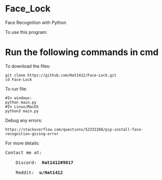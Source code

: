 # Face_Lock
Face Recognition with Python

To use this program:

<strong> <h1> Run the following commands in cmd </h1> </strong>

To download the files:
  ```
  git clone https://github.com/Hat1412/Face-Lock.git
  cd Face-Lock
  ```
To run file:
  ```
  #In windows:
  python main.py
  #In Linux/MacOS
  python3 main.py
  ```
  
Debug any errors:
  ```
https://stackoverflow.com/questions/52332268/pip-install-face-recognition-giving-error
  ```
For more details:
<pre>
Contact me at: </br>
    Discord: <strong> Hat1412#9817 </strong> </br>
    Reddit: <strong> u/Hat1412 </strong>
</pre>

